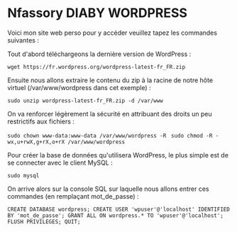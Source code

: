# Nfassory DIABY WORDPRESS

Voici mon site web perso pour y accéder veuillez tapez les commandes suivantes : 

Tout d'abord téléchargeons la dernière version de WordPress :


`wget https://fr.wordpress.org/wordpress-latest-fr_FR.zip
`

Ensuite nous allons extraire le contenu du zip à la racine de notre hôte virtuel (/var/www/wordpress dans cet exemple) :

`sudo unzip wordpress-latest-fr_FR.zip -d /var/www
`

On va renforcer légèrement la sécurité en attribuant des droits un peu restrictifs aux fichiers :

`sudo chown www-data:www-data /var/www/wordpress -R
`
`sudo chmod -R -wx,u+rwX,g+rX,o+rX /var/www/wordpress
`

Pour créer la base de données qu'utilisera WordPress, le plus simple est de se connecter avec le client MySQL :

`sudo mysql
`

On arrive alors sur la console SQL sur laquelle nous allons entrer ces commandes (en remplaçant mot_de_passe) :

`CREATE DATABASE wordpress;
 CREATE USER 'wpuser'@'localhost' IDENTIFIED BY 'mot_de_passe';
 GRANT ALL ON wordpress.* TO 'wpuser'@'localhost';
 FLUSH PRIVILEGES;
 QUIT;`

